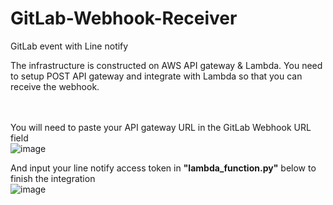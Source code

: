 # GitLab-Webhook-Receiver
GitLab event with Line notify 

The infrastructure is constructed on AWS API gateway & Lambda.
You need to setup POST API gateway and integrate with Lambda so that you can receive the webhook.  
<br/><br/>

You will need to paste your API gateway URL in the GitLab Webhook URL field  
![image](https://user-images.githubusercontent.com/78006007/144711287-42435dae-1965-49a2-8808-eab4bf8190e8.png)


And input your line notify access token in ****"lambda_function.py"**** below to finish the integration  
![image](https://user-images.githubusercontent.com/78006007/144711339-cd5caae9-7c46-432d-a43e-bcfacb1a3758.png)
